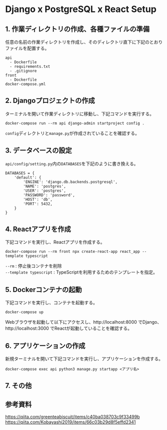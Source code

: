 # Django x PostgreSQL x React Setup

## 1. 作業ディレクトリの作成、各種ファイルの準備

任意の名前の作業ディレクトリを作成し、そのディレクトリ直下に下記のとおりファイルを配置する。
```
api
  - Dockerfile
  - requirements.txt
  - .gitignore
front
  - Dockerfile
docker-compose.yml
```

## 2. Djangoプロジェクトの作成

ターミナルを開いて作業ディレクトリに移動し、下記コマンドを実行する。
```
docker-compose run --rm api django-admin startproject config .
```
`config`ディレクトリと`manage.py`が作成されていることを確認する。

## 3. データベースの設定

`api/config/setting.py`内の`DATABASES`を下記のように書き換える。
```
DATABASES = {
    'default': {
        'ENGINE': 'django.db.backends.postgresql',
        'NAME': 'postgres',
        'USER': 'postgres',
        'PASSWORD': 'password',
        'HOST': 'db',
        'PORT': 5432,
    }
}
```

## 4. Reactアプリを作成

下記コマンドを実行し、Reactアプリを作成する。
```
docker-compose run --rm front npx create-react-app react_app --template typescript
```
`--rm` : 停止後コンテナを削除<br>
`--template typescript` : TypeScriptを利用するためのテンプレートを指定。

## 5. Dockerコンテナの起動

下記コマンドを実行し、コンテナを起動する。
```
docker-compose up
```
Webブラウザを起動して以下にアクセスし、http://localhost:8000 でDjango、http://localhost:3000 でReactが起動していることを確認する。

## 6. アプリケーションの作成

新規ターミナルを開いて下記コマンドを実行し、アプリケーションを作成する。
```
docker-compose exec api python3 manage.py startapp <アプリ名>
```

## 7. その他

## 参考資料

https://qiita.com/greenteabiscuit/items/c40ba038703c9f33499b<br>
https://qiita.com/Kobayashi2019/items/66c03b29d8f5effd2341
